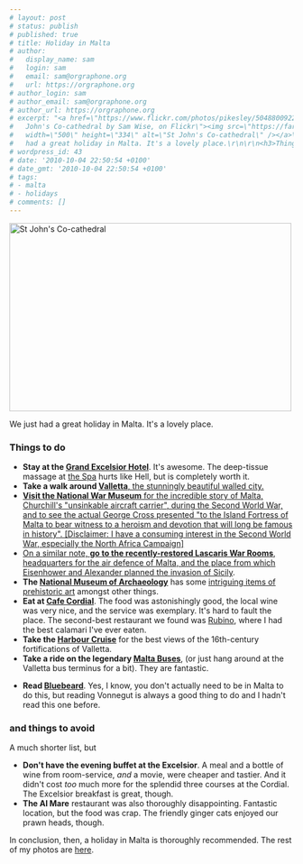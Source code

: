```yaml
---
# layout: post
# status: publish
# published: true
# title: Holiday in Malta
# author:
#   display_name: sam
#   login: sam
#   email: sam@orgraphone.org
#   url: https://orgraphone.org
# author_login: sam
# author_email: sam@orgraphone.org
# author_url: https://orgraphone.org
# excerpt: "<a href=\"https://www.flickr.com/photos/pikesley/5048800922/\" title=\"St
#   John's Co-cathedral by Sam Wise, on Flickr\"><img src=\"https://farm5.static.flickr.com/4105/5048800922_49ab512a16.jpg\"
#   width=\"500\" height=\"334\" alt=\"St John's Co-cathedral\" /></a>\r\n\r\nWe just
#   had a great holiday in Malta. It's a lovely place.\r\n\r\n<h3>Things to do</h3>\r\n<ul>\r\n<li>\r"
# wordpress_id: 43
# date: '2010-10-04 22:50:54 +0100'
# date_gmt: '2010-10-04 22:50:54 +0100'
# tags:
# - malta
# - holidays
# comments: []
---
```


<p><a href="https://www.flickr.com/photos/pikesley/5048800922/" title="St John's Co-cathedral by Sam Wise, on Flickr"><img src="https://farm5.static.flickr.com/4105/5048800922_49ab512a16.jpg" width="500" height="334" alt="St John's Co-cathedral" /></a></p>
<p>We just had a great holiday in Malta. It's a lovely place.</p>
<h3>Things to do</h3>
<ul>
<li>
<strong>Stay at the <a href="https://www.excelsior.com.mt/">Grand Excelsior Hotel</a></strong>. It's awesome. The deep-tissue massage at <a href="https://www.excelsior.com.mt/page.asp?n=wellness&m=6">the Spa</a> hurts like Hell, but is completely worth it.
</li>
<li>
<strong>Take a walk around <a href="https://www.cityofvalletta.org/cityofvalletta/home.aspx">Valletta</strong>, the stunningly beautiful walled city.
</li>
<li>
<strong>Visit the National War Museum</strong> for the incredible story of Malta, Churchill's "unsinkable aircraft carrier", during the Second World War, and to see the actual George Cross presented "to the Island Fortress of Malta to bear witness to a heroism and devotion that will long be famous in history". [Disclaimer: I have a consuming interest in the Second World War, especially the North Africa Campaign]
</li>
<li>
On a similar note, <strong>go to the recently-restored Lascaris War Rooms</strong>, headquarters for the air defence of Malta, and the place from which Eisenhower and Alexander <a href="https://www.flickr.com/photos/bomba08/5009529842/">planned the invasion of Sicily</a>.
</li>
<li>
<strong>The <a href="https://www.visitmalta.com/museum-of-archaeology">National Museum of Archaeology</a></strong> has some <a href="https://www.maltavoyager.com/moa/areas/sleepinglady.htm">intriguing items of prehistoric art</a> amongst other things.
</li>
<li>
<strong>Eat at <a href="https://www.tripadvisor.co.uk/Restaurant_Review-g190328-d1367499-Reviews-Cordial_restaurant-Valletta_Island_of_Malta.html">Cafe Cordial</a></strong>. The food was astonishingly good, the local wine was very nice, and the service was exemplary. It's hard to fault the place. The second-best restaurant we found was <a href="https://www.giuseppismalta.com/rub-home.htm">Rubino</a>, where I had the best calamari I've ever eaten.
</li>
<li>
<strong>Take the <a href="https://www.captainmorgan.com.mt/harbour_cruise.htm">Harbour Cruise</a></strong> for the best views of the 16th-century fortifications of Valletta.
</li>
<li>
<strong>Take a ride on the legendary <a href="https://www.flickr.com/photos/pikesley/sets/72157625096234044/">Malta Buses</a></strong>, (or just hang around at the Valletta bus terminus for a bit). They are fantastic.</p>
<li>
<strong>Read <a href="https://en.wikipedia.org/wiki/Bluebeard_%28novel%29">Bluebeard</a></strong>. Yes, I know, you don't actually need to be in Malta to do this, but reading Vonnegut is always a good thing to do and I hadn't read this one before.
</li>
</ul>
<h3>and things to avoid</h3>
<p>A much shorter list, but</p>
<ul>
<li>
<strong>Don't have the evening buffet at the Excelsior</strong>. A meal and a bottle of wine from room-service, <em>and</em> a movie, were cheaper and tastier. And it didn't cost <em>too</em> much more for the splendid three courses at the Cordial. The Excelsior breakfast is great, though.
</li>
<li>
<strong>The Al Mare</strong> restaurant was also thoroughly disappointing. Fantastic location, but the food was crap. The friendly ginger cats enjoyed our prawn heads, though.
</li>
</ul>
<p>In conclusion, then, a holiday in Malta is thoroughly recommended. The rest of my photos are <a href="https://www.flickr.com/photos/pikesley/sets/72157624963667011/">here</a>.</p>
